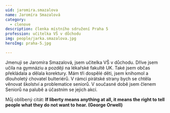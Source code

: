 ```yaml
---
uid: jaromira.smazalova
name: Jaromíra Smazalová
category:
  - clenove
description: členka místního sdružení Praha 5
profession: učitelka VŠ v důchodu
img: people/jarka.smazalova.jpg
heroImg: praha-5.jpg

---
```


Jmenuji se Jaromíra Smazalová, jsem učitelka VŠ v důchodu. Dříve jsem učila na gymnáziu a později na lékařské fakultě UK. Také jsem občas překládala a dělala korektury. Mám tři dospělé děti, jsem knihomol a dlouholetý chovatel bulteriérů. V rámci pirátské strany bych se chtěla věnovat školství a problematice seniorů. V současné době jsem členem Seniorů na palubě a účastním se jejich akcí. 


Můj oblíbený citát:
**If liberty means anything at all, it means the right to tell people what they do not want to hear. (George Orwell)**

